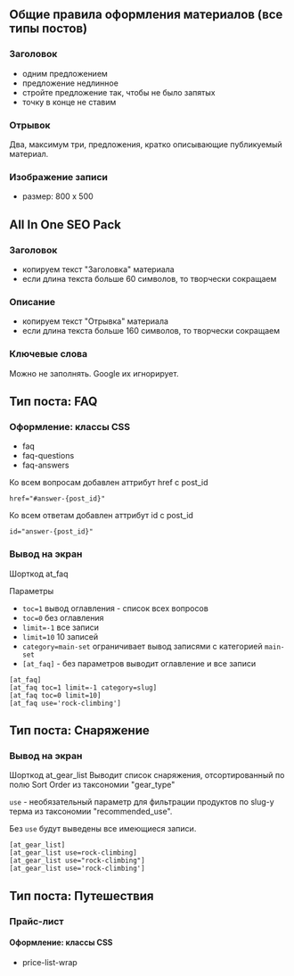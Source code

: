 ## Общие правила оформления материалов (все типы постов)
### Заголовок
- одним предложением
- предложение недлинное
- стройте предложение так, чтобы не было запятых
- точку в конце не ставим
### Отрывок
Два, максимум три, предложения, кратко описывающие публикуемый материал.
### Изображение записи
- размер: 800 x 500
## All In One SEO Pack
### Заголовок
- копируем текст "Заголовка" материала
- если длина текста больше 60 символов, то творчески сокращаем
### Описание
- копируем текст "Отрывка" материала
- если длина текста больше 160 символов, то творчески сокращаем
### Ключевые слова
Можно не заполнять. Google их игнорирует.


## Тип поста: FAQ
### Оформление: классы CSS
- faq
- faq-questions
- faq-answers


Ко всем вопросам добавлен аттрибут href с post_id 
```
href="#answer-{post_id}"

```


Ко всем ответам добавлен аттрибут id с post_id 
```
id="answer-{post_id}"

```

### Вывод на экран
Шорткод at_faq

Параметры
- `toc=1` вывод оглавления - список всех вопросов
- `toc=0` без оглавления
- `limit=-1` все записи
- `limit=10` 10 записей
- `category=main-set` ограничивает вывод записями с категорией `main-set`
- `[at_faq]` - без параметров выводит оглавление и все записи
```
[at_faq] 
[at_faq toc=1 limit=-1 category=slug]
[at_faq toc=0 limit=10]
[at_faq use='rock-climbing']
```

## Тип поста: Снаряжение

### Вывод на экран
Шорткод at_gear_list
Выводит список снаряжения, отсортированный по полю Sort Order из  таксономии "gear_type"

`use` - необязательный параметр для фильтрации продуктов по slug-у терма из таксономии "recommended_use".

Без `use` будут выведены все имеющиеся записи.
```
[at_gear_list] 
[at_gear_list use=rock-climbing]
[at_gear_list use="rock-climbing"]
[at_gear_list use='rock-climbing']
```
## Тип поста: Путешествия
### Прайс-лист

#### Оформление: классы CSS
- price-list-wrap





